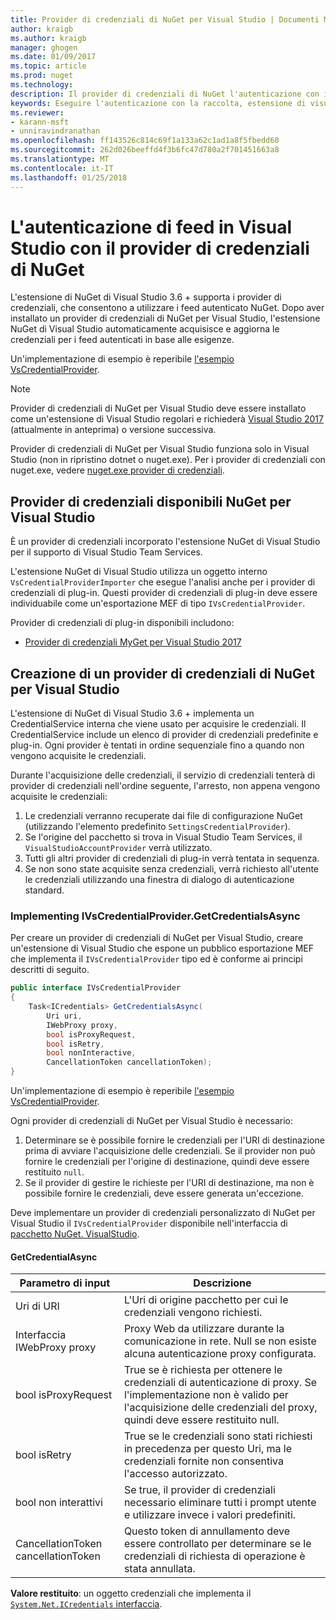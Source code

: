 ```yaml
---
title: Provider di credenziali di NuGet per Visual Studio | Documenti Microsoft
author: kraigb
ms.author: kraigb
manager: ghogen
ms.date: 01/09/2017
ms.topic: article
ms.prod: nuget
ms.technology: 
description: Il provider di credenziali di NuGet l'autenticazione con il feed implementando l'interfaccia IVsCredentialProvider in un'estensione di Visual Studio.
keywords: Eseguire l'autenticazione con la raccolta, estensione di visual studio NuGet, l'autenticazione con il feed NuGet i provider di credenziali,
ms.reviewer:
- karann-msft
- unniravindranathan
ms.openlocfilehash: ff143526c814c69f1a133a62c1ad1a8f5fbedd60
ms.sourcegitcommit: 262d026beeffd4f3b6fc47d780a2f701451663a8
ms.translationtype: MT
ms.contentlocale: it-IT
ms.lasthandoff: 01/25/2018
---
```

# <a name="authenticating-feeds-in-visual-studio-with-nuget-credential-providers"></a>L'autenticazione di feed in Visual Studio con il provider di credenziali di NuGet

L'estensione di NuGet di Visual Studio 3.6 + supporta i provider di credenziali, che consentono a utilizzare i feed autenticato NuGet.
Dopo aver installato un provider di credenziali di NuGet per Visual Studio, l'estensione NuGet di Visual Studio automaticamente acquisisce e aggiorna le credenziali per i feed autenticati in base alle esigenze.

Un'implementazione di esempio è reperibile [l'esempio VsCredentialProvider](https://github.com/NuGet/Samples/tree/master/VsCredentialProvider).

> [!Note]
> Provider di credenziali di NuGet per Visual Studio deve essere installato come un'estensione di Visual Studio regolari e richiederà [Visual Studio 2017](https://aka.ms/vs/15/preview/vs_enterprise) (attualmente in anteprima) o versione successiva.
>
> Provider di credenziali di NuGet per Visual Studio funziona solo in Visual Studio (non in ripristino dotnet o nuget.exe). Per i provider di credenziali con nuget.exe, vedere [nuget.exe provider di credenziali](nuget-exe-Credential-providers.md).

## <a name="available-nuget-credential-providers-for-visual-studio"></a>Provider di credenziali disponibili NuGet per Visual Studio

È un provider di credenziali incorporato l'estensione NuGet di Visual Studio per il supporto di Visual Studio Team Services.

L'estensione NuGet di Visual Studio utilizza un oggetto interno `VsCredentialProviderImporter` che esegue l'analisi anche per i provider di credenziali di plug-in. Questi provider di credenziali di plug-in deve essere individuabile come un'esportazione MEF di tipo `IVsCredentialProvider`.

Provider di credenziali di plug-in disponibili includono:

- [Provider di credenziali MyGet per Visual Studio 2017](http://docs.myget.org/docs/reference/credential-provider-for-visual-studio)

## <a name="creating-a-nuget-credential-provider-for-visual-studio"></a>Creazione di un provider di credenziali di NuGet per Visual Studio

L'estensione di NuGet di Visual Studio 3.6 + implementa un CredentialService interna che viene usato per acquisire le credenziali. Il CredentialService include un elenco di provider di credenziali predefinite e plug-in. Ogni provider è tentati in ordine sequenziale fino a quando non vengono acquisite le credenziali.

Durante l'acquisizione delle credenziali, il servizio di credenziali tenterà di provider di credenziali nell'ordine seguente, l'arresto, non appena vengono acquisite le credenziali:

1. Le credenziali verranno recuperate dai file di configurazione NuGet (utilizzando l'elemento predefinito `SettingsCredentialProvider`).
1. Se l'origine del pacchetto si trova in Visual Studio Team Services, il `VisualStudioAccountProvider` verrà utilizzato.
1. Tutti gli altri provider di credenziali di plug-in verrà tentata in sequenza.
1. Se non sono state acquisite senza credenziali, verrà richiesto all'utente le credenziali utilizzando una finestra di dialogo di autenticazione standard.

### <a name="implementing-ivscredentialprovidergetcredentialsasync"></a>Implementing IVsCredentialProvider.GetCredentialsAsync

Per creare un provider di credenziali di NuGet per Visual Studio, creare un'estensione di Visual Studio che espone un pubblico esportazione MEF che implementa il `IVsCredentialProvider` tipo ed è conforme ai principi descritti di seguito.

```cs
public interface IVsCredentialProvider
{
    Task<ICredentials> GetCredentialsAsync(
        Uri uri,
        IWebProxy proxy,
        bool isProxyRequest,
        bool isRetry,
        bool nonInteractive,
        CancellationToken cancellationToken);
}
```

Un'implementazione di esempio è reperibile [l'esempio VsCredentialProvider](https://github.com/NuGet/Samples/tree/master/VsCredentialProvider).

Ogni provider di credenziali di NuGet per Visual Studio è necessario:

1. Determinare se è possibile fornire le credenziali per l'URI di destinazione prima di avviare l'acquisizione delle credenziali. Se il provider non può fornire le credenziali per l'origine di destinazione, quindi deve essere restituito `null`.
1. Se il provider di gestire le richieste per l'URI di destinazione, ma non è possibile fornire le credenziali, deve essere generata un'eccezione.

Deve implementare un provider di credenziali personalizzato di NuGet per Visual Studio il `IVsCredentialProvider` disponibile nell'interfaccia di [pacchetto NuGet. VisualStudio](https://www.nuget.org/packages/NuGet.VisualStudio/).

#### <a name="getcredentialasync"></a>GetCredentialAsync

| Parametro di input |Descrizione|
| ----------------|-----------|
| Uri di URI | L'Uri di origine pacchetto per cui le credenziali vengono richiesti.|
| Interfaccia IWebProxy proxy | Proxy Web da utilizzare durante la comunicazione in rete. Null se non esiste alcuna autenticazione proxy configurata. |
| bool isProxyRequest | True se è richiesta per ottenere le credenziali di autenticazione di proxy. Se l'implementazione non è valido per l'acquisizione delle credenziali del proxy, quindi deve essere restituito null. |
| bool isRetry | True se le credenziali sono stati richiesti in precedenza per questo Uri, ma le credenziali fornite non consentiva l'accesso autorizzato. |
| bool non interattivi | Se true, il provider di credenziali necessario eliminare tutti i prompt utente e utilizzare invece i valori predefiniti. |
| CancellationToken cancellationToken | Questo token di annullamento deve essere controllato per determinare se le credenziali di richiesta di operazione è stata annullata. |

**Valore restituito**: un oggetto credenziali che implementa il [ `System.Net.ICredentials` interfaccia](/dotnet/api/system.net.icredentials?view=netstandard-2.0).
